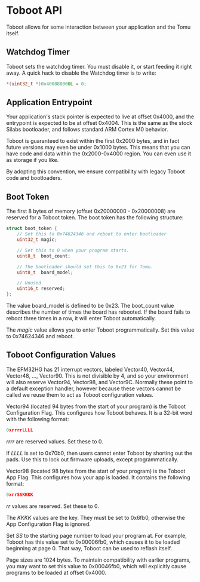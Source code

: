 Toboot API
==========

Toboot allows for some interaction between your application and the Tomu itself.

Watchdog Timer
--------------

Toboot sets the watchdog timer.  You must disable it, or start feeding it right away.  A quick hack to disable the Watchdog timer is to write:

````c++
*(uint32_t *)0x40088000UL = 0;
````

Application Entrypoint
----------------------

Your application's stack pointer is expected to live at offset 0x4000, and the entrypoint is expected to be at offset 0x4004.  This is the same as the stock Silabs bootloader, and follows standard ARM Cortex M0 behavior.

Toboot is guaranteed to exist within the first 0x2000 bytes, and in fact future versions may even be under 0x1000 bytes.  This means that you can have code and data within the 0x2000-0x4000 region.  You can even use it as storage if you like.

By adopting this convention, we ensure compatibility with legacy Toboot code and bootloaders.

Boot Token
----------

The first 8 bytes of memory (offset 0x20000000 - 0x20000008) are reserved for a Toboot token.  The boot token has the following structure:

````c++
struct boot_token {
    // Set this to 0x74624346 and reboot to enter bootloader
    uint32_t magic;

    // Set this to 0 when your program starts.
    uint8_t  boot_count;

    // The bootloader should set this to 0x23 for Tomu.
    uint8_t  board_model;

    // Unused.
    uint16_t reserved;
};
````

The value board\_model is defined to be 0x23.  The boot\_count value describes the number of times the board has rebooted.  If the board fails to reboot three times in a row, it will enter Toboot automatically.

The *magic* value allows you to enter Toboot programmatically.  Set this value to 0x74624346 and reboot.

Toboot Configuration Values
---------------------------

The EFM32HG has 21 interrupt vectors, labeled Vector40, Vector44, Vector48, ..., Vector90.  This is not divisible by 4, and so your environment will also reserve Vector94, Vector98, and Vector9C.  Normally these point to a default exception handler, however because these vectors cannot be called we reuse them to act as Toboot configuration values.

Vector94 (located 94 bytes from the start of your program) is the Toboot Configuration Flag.  This configures how Toboot behaves.  It is a 32-bit word with the following format:

````c++
0xrrrrLLLL
````

*rrrr* are reserved values.  Set these to 0.

If *LLLL* is set to 0x70b0, then users cannot enter Toboot by shorting out the pads.  Use this to lock out firmware uploads, except programmatically.

Vector98 (located 98 bytes from the start of your program) is the Toboot App Flag.  This configures how your app is loaded.  It contains the following format:

````c++
0xrrSSKKKK
````

*rr* values are reserved.  Set these to 0.

The *KKKK* values are the key.  They must be set to 0x6fb0, otherwise the App Configuration Flag is ignored.

Set *SS* to the starting page number to load your program at.  For example, Toboot has this value set to 0x00006fb0, which causes it to be loaded beginning at page 0.  That way, Toboot can be used to reflash itself.

Page sizes are 1024 bytes.  To maintain compatibility with earlier programs, you may want to set this value to 0x00046fb0, which will explicitly cause programs to be loaded at offset 0x4000.